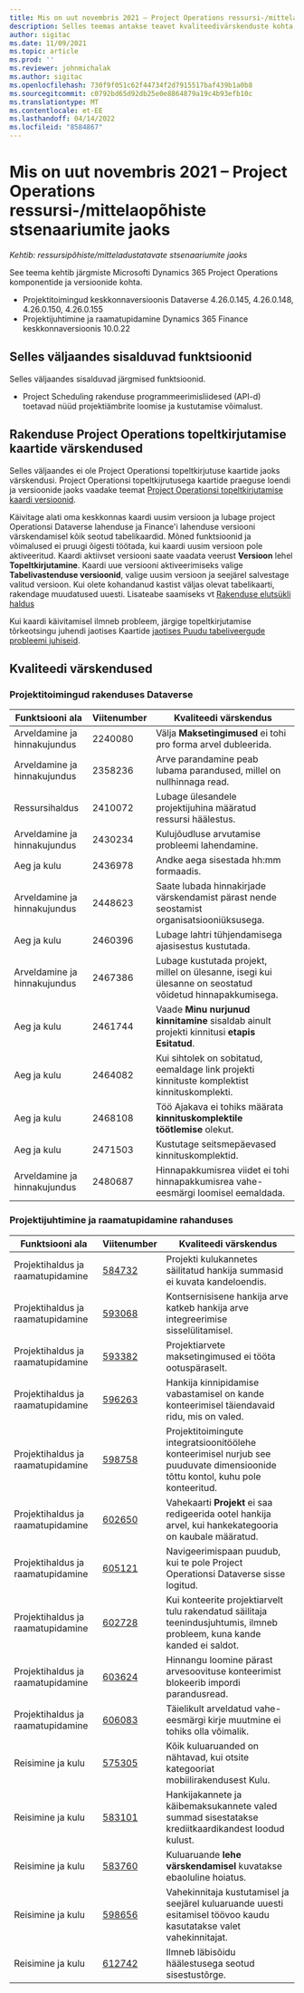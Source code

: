 ```yaml
---
title: Mis on uut novembris 2021 – Project Operations ressursi-/mittelaopõhiste stsenaariumite jaoks
description: Selles teemas antakse teavet kvaliteedivärskenduste kohta, mis on saadaval project Operationsi 2021. aasta novembri väljaandes ressursi-/ladustamata stsenaariumide jaoks.
author: sigitac
ms.date: 11/09/2021
ms.topic: article
ms.prod: ''
ms.reviewer: johnmichalak
ms.author: sigitac
ms.openlocfilehash: 730f9f051c62f44734f2d7915517baf439b1a0b8
ms.sourcegitcommit: c0792bd65d92db25e0e8864879a19c4b93efb10c
ms.translationtype: MT
ms.contentlocale: et-EE
ms.lasthandoff: 04/14/2022
ms.locfileid: "8584867"
---
```

# <a name="whats-new-november-2021---project-operations-for-resourcenon-stocked-based-scenarios"></a>Mis on uut novembris 2021 – Project Operations ressursi-/mittelaopõhiste stsenaariumite jaoks

*Kehtib: ressursipõhiste/mitteladustatavate stsenaariumite jaoks*

See teema kehtib järgmiste Microsofti Dynamics 365 Project Operations komponentide ja versioonide kohta.

- Projektitoimingud keskkonnaversioonis Dataverse 4.26.0.145, 4.26.0.148, 4.26.0.150, 4.26.0.155
- Projektijuhtimine ja raamatupidamine Dynamics 365 Finance keskkonnaversioonis 10.0.22

## <a name="features-included-in-this-release"></a>Selles väljaandes sisalduvad funktsioonid

Selles väljaandes sisalduvad järgmised funktsioonid.

- Project Scheduling rakenduse programmeerimisliidesed (API-d) toetavad nüüd projektiämbrite loomise ja kustutamise võimalust.

## <a name="project-operations-dual-write-maps-updates"></a>Rakenduse Project Operations topeltkirjutamise kaartide värskendused

Selles väljaandes ei ole Project Operationsi topeltkirjutuse kaartide jaoks värskendusi. Project Operationsi topeltkijrutusega kaartide praeguse loendi ja versioonide jaoks vaadake teemat [Project Operationsi topeltkirjutamise kaardi versioonid](/dynamics365/project-operations/environment/resource-dual-write-maps).

Käivitage alati oma keskkonnas kaardi uusim versioon ja lubage project Operationsi Dataverse lahenduse ja Finance'i lahenduse versiooni värskendamisel kõik seotud tabelikaardid. Mõned funktsioonid ja võimalused ei pruugi õigesti töötada, kui kaardi uusim versioon pole aktiveeritud. Kaardi aktiivset versiooni saate vaadata veerust **Versioon** lehel **Topeltkirjutamine**. Kaardi uue versiooni aktiveerimiseks valige **Tabelivastenduse versioonid**, valige uusim versioon ja seejärel salvestage valitud versioon. Kui olete kohandanud kastist väljas olevat tabelikaarti, rakendage muudatused uuesti. Lisateabe saamiseks vt [Rakenduse elutsükli haldus](/dynamics365/fin-ops-core/dev-itpro/data-entities/dual-write/app-lifecycle-management)

Kui kaardi käivitamisel ilmneb probleem, järgige topeltkirjutamise tõrkeotsingu juhendi jaotises Kaartide [jaotises Puudu tabeliveergude probleemi juhiseid](/dynamics365/fin-ops-core/dev-itpro/data-entities/dual-write/dual-write-troubleshooting-finops-upgrades#missing-table-columns-issue-on-maps).

## <a name="quality-updates"></a>Kvaliteedi värskendused

### <a name="project-operations-in-dataverse"></a>Projektitoimingud rakenduses Dataverse

| Funktsiooni ala | Viitenumber | Kvaliteedi värskendus |
| --- | --- | --- |
| Arveldamine ja hinnakujundus | 2240080 | Välja **Maksetingimused** ei tohi pro forma arvel dubleerida. |
| Arveldamine ja hinnakujundus | 2358236 | Arve parandamine peab lubama parandused, millel on nullhinnaga read. |
| Ressursihaldus | 2410072 | Lubage ülesandele projektijuhina määratud ressursi häälestus. |
| Arveldamine ja hinnakujundus | 2430234 | Kulujõudluse arvutamise probleemi lahendamine. |
| Aeg ja kulu | 2436978 | Andke aega sisestada hh:mm formaadis. |
| Arveldamine ja hinnakujundus | 2448623 | Saate lubada hinnakirjade värskendamist pärast nende seostamist organisatsiooniüksusega. |
| Aeg ja kulu | 2460396 | Lubage lahtri tühjendamisega ajasisestus kustutada. |
| Arveldamine ja hinnakujundus | 2467386 | Lubage kustutada projekt, millel on ülesanne, isegi kui ülesanne on seostatud võidetud hinnapakkumisega. |
| Aeg ja kulu | 2461744 | Vaade **Minu nurjunud kinnitamine** sisaldab ainult projekti kinnitusi **etapis Esitatud**. |
| Aeg ja kulu | 2464082 | Kui sihtolek on sobitatud, eemaldage link projekti kinnituste komplektist kinnituskomplekti. |
| Aeg ja kulu | 2468108 | Töö Ajakava ei tohiks määrata **kinnituskomplektile töötlemise** olekut. |
| Aeg ja kulu | 2471503 | Kustutage seitsmepäevased kinnituskomplektid. |
| Arveldamine ja hinnakujundus | 2480687 | Hinnapakkumisrea viidet ei tohi hinnapakkumisrea vahe-eesmärgi loomisel eemaldada. |

### <a name="project-management-and-accounting-in-finance"></a>Projektijuhtimine ja raamatupidamine rahanduses

| Funktsiooni ala | Viitenumber | Kvaliteedi värskendus |
| --- | --- | --- |
| Projektihaldus ja raamatupidamine | [584732](https://fix.lcs.dynamics.com/Issue/Details/?bugId=584732) | Projekti kulukannetes säilitatud hankija summasid ei kuvata kandeloendis. |
| Projektihaldus ja raamatupidamine | [593068](https://fix.lcs.dynamics.com/Issue/Details/?bugId=593068) | Kontsernisisene hankija arve katkeb hankija arve integreerimise sisselülitamisel. |
| Projektihaldus ja raamatupidamine | [593382](https://fix.lcs.dynamics.com/Issue/Details/?bugId=593382) | Projektiarvete maksetingimused ei tööta ootuspäraselt. |
| Projektihaldus ja raamatupidamine | [596263](https://fix.lcs.dynamics.com/Issue/Details/?bugId=596263) | Hankija kinnipidamise vabastamisel on kande konteerimisel täiendavaid ridu, mis on valed. |
| Projektihaldus ja raamatupidamine | [598758](https://fix.lcs.dynamics.com/Issue/Details/?bugId=598758) | Projektitoimingute integratsioonitöölehe konteerimisel nurjub see puuduvate dimensioonide tõttu kontol, kuhu pole konteeritud. |
| Projektihaldus ja raamatupidamine | [602650](https://fix.lcs.dynamics.com/Issue/Details/?bugId=602650) | Vahekaarti **Projekt** ei saa redigeerida ootel hankija arvel, kui hankekategooria on kaubale määratud. |
| Projektihaldus ja raamatupidamine | [605121](https://fix.lcs.dynamics.com/Issue/Details/?bugId=605121) | Navigeerimispaan puudub, kui te pole Project Operationsi Dataverse sisse logitud. |
| Projektihaldus ja raamatupidamine | [602728](https://fix.lcs.dynamics.com/Issue/Details/?bugId=602728) | Kui konteerite projektiarvelt tulu rakendatud säilitaja teenindusjuhtumis, ilmneb probleem, kuna kande kanded ei saldot. |
| Projektihaldus ja raamatupidamine | [603624](https://fix.lcs.dynamics.com/Issue/Details/?bugId=603624) | Hinnangu loomine pärast arvesoovituse konteerimist blokeerib impordi parandusread. |
| Projektihaldus ja raamatupidamine | [606083](https://fix.lcs.dynamics.com/Issue/Details/?bugId=606083) | Täielikult arveldatud vahe-eesmärgi kirje muutmine ei tohiks olla võimalik. |
| Reisimine ja kulu | [575305](https://fix.lcs.dynamics.com/Issue/Details/?bugId=575305) | Kõik kuluaruanded on nähtavad, kui otsite kategooriat mobiilirakendusest Kulu. |
| Reisimine ja kulu | [583101](https://fix.lcs.dynamics.com/Issue/Details/?bugId=583101) | Hankijakannete ja käibemaksukannete valed summad sisestatakse krediitkaardikandest loodud kulust. |
| Reisimine ja kulu | [583760](https://fix.lcs.dynamics.com/Issue/Details/?bugId=583760) | Kuluaruande **lehe värskendamisel** kuvatakse ebaoluline hoiatus. |
| Reisimine ja kulu | [598656](https://fix.lcs.dynamics.com/Issue/Details/?bugId=598656) | Vahekinnitaja kustutamisel ja seejärel kuluaruande uuesti esitamisel töövoo kaudu kasutatakse valet vahekinnitajat. |
| Reisimine ja kulu | [612742](https://fix.lcs.dynamics.com/Issue/Details/?bugId=612742) | Ilmneb läbisõidu häälestusega seotud sisestustõrge. |
